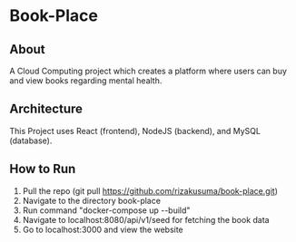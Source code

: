 # Book-Place

## About
A Cloud Computing project which creates a platform where users can buy and view books regarding mental health.

## Architecture
This Project uses React (frontend), NodeJS (backend), and MySQL (database).

## How to Run
1. Pull the repo (git pull https://github.com/rizakusuma/book-place.git)
2. Navigate to the directory book-place
3. Run command "docker-compose up --build"
4. Navigate to localhost:8080/api/v1/seed for fetching the book data
5. Go to localhost:3000 and view the website
